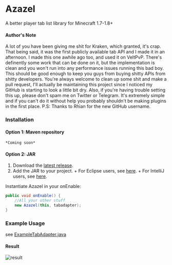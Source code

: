 # Azazel
A better player tab list library for Minecraft 1.7-1.8+

#### Author's Note
A lot of you have been giving me shit for Kraken, which granted, it's crap. That being said, it was the first publicly available tab API and I made it in an afternoon.
I made this one awhile ago too, and used it on VeltPvP. There's definently some work that can be done on it, but the implementation is clean and you won't run into any performance issues running this bad boy.
This should be good enough to keep you guys from buying shitty APIs from shitty developers. You're always welcome to clean up some shit and make a pull request, I'll actually be maintaining this project since I noticed my GitHub is starting to look a little bit dry.
Also, if you're having trouble setting this up, please don't spam me on Twitter or Telegram. It's extremely simple and if you can't do it without help you probably shouldn't be making plugins in the first place.
P.S: Thanks to Rhian for the new GitHub username.

### Installation

#### Option 1: Maven repository 
    *Coming soon*
#### Option 2: JAR
  1. Download the [latest release](https://github.com/bizarre/azazel/releases).
  2. Add the JAR to your project.
    + For Eclipse users, see [here](http://stackoverflow.com/questions/11033603/how-to-create-a-jar-with-external-libraries-included-in-eclipse).
    + For IntelliJ users, see [here](http://stackoverflow.com/questions/1051640/correct-way-to-add-external-jars-lib-jar-to-an-intellij-idea-project).

Instantiate Azazel in your onEnable:

  ```java
public void onEnable() {
      //All your other stuff
      new Azazel(this, tabadapter);
}
  
  ```
  
### Example Usage

see [ExampleTabAdapter.java](https://github.com/bizarre/Azazel/blob/master/src/main/java/com/bizarrealex/azazel/tab/example/ExampleTabAdapter.java)

#### Result
![result](https://i.gyazo.com/0d4d4ae6fb58a00f57cee614d8600727.png)
